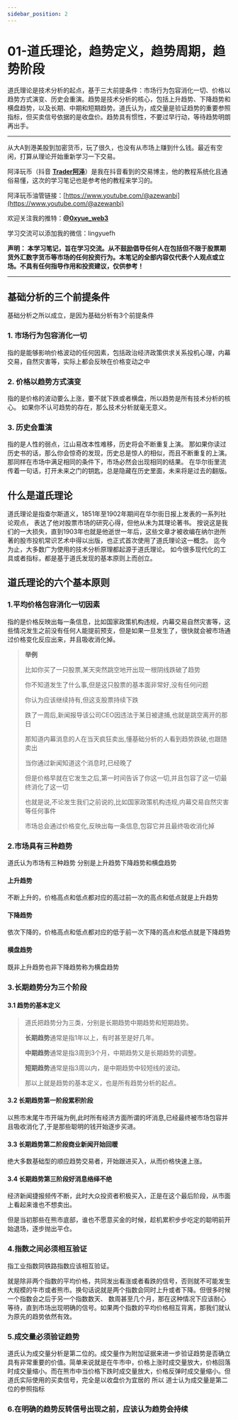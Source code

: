 ```yaml
---
sidebar_position: 2
---
```


# 01-道氏理论，趋势定义，趋势周期，趋势阶段

道氏理论是技术分析的起点，基于三大前提条件：市场行为包容消化一切、价格以趋势方式演变、历史会重演。趋势是技术分析的核心，包括上升趋势、下降趋势和横盘趋势，以及长期、中期和短期趋势。道氏认为，成交量是验证趋势的重要参照指标，但买卖信号依据的是收盘价。趋势具有惯性，不要过早行动，等待趋势明朗再出手。

***

从大A到港美股到加密货币，玩了很久，也没有从市场上赚到什么钱。最近有空闲，打算从理论开始重新学习一下交易。

阿泽玩币（抖音 **[Trader阿泽](https://www.douyin.com/user/MS4wLjABAAAAqEqlh7v7YIirDb02iKQXWU828HEiQ81Yck9_uz_YsRo)**）是我在抖音看到的交易博主，他的教程系统化且通俗易懂，这次的学习笔记也是参考他的教程来学习的。

阿泽玩币油管链接：[https://www.youtube.com/@azewanbi](https://www.youtube.com/@azewanbi)

欢迎关注我的推特：**[@0xyue_web3](https://twitter.com/0xyue_web3)**

学习交流可以添加我的微信：lingyuefh

**声明：
本学习笔记，旨在学习交流。从不鼓励倡导任何人在包括但不限于股票期货外汇数字货币等市场的任何投资行为。本笔记的全部内容仅代表个人观点或立场。不具有任何指导作用和投资建议，仅供参考！**

***

## 基础分析的三个前提条件

基础分析之所以成立，是因为基础分析有3个前提条件

### 1. 市场行为包容消化一切
指的是能够影响价格波动的任何因素，包括政治经济政策供求关系投机心理，内幕交易，自然灾害等，实际上都会反映在价格变动之中

### 2. 价格以趋势方式演变
指的是价格的波动要么上涨，要不就下跌或者横盘，所以趋势是所有技术分析的核心。
如果你不认可趋势的存在，那么技术分析就毫无意义。

### 3. 历史会重演
指的是人性的弱点，江山易改本性难移，历史将会不断重复上演。
那如果你读过历史书的话，那么你会惊奇的发现，历史总是惊人的相似，而且不断重复的上演。
那同样在市场中满足相同的条件下，市场必然会出现相同的结果。
在华尔街里流传着一句话，打开未来之门的钥匙，总是隐藏在历史里面，未来将是过去的翻版。

## 什么是道氏理论

道氏理论是指查尔斯道义，1851年至1902年期间在华尔街日报上发表的一系列社论观点，
表达了他对股票市场的研究心得，但他从未为其理论著书。
按说这是我们的一大损失，直到1903年也就是他逝世一年后，这些文章才被收编在纳尔逊所著的股市投机常识艺术中得以出版，也正式首次使用了道氏理论这一概念。
迄今为止，大多数广为使用的技术分析原理都起源于道氏理论。
如今很多现代化的工具或者指标，都是基于道氏发现的基本原则上而创立。

## 道氏理论的六个基本原则

### 1.平均价格包容消化一切因素
指的是价格反映出每一条信息，比如国家政策机构违规，内幕交易自然灾害等，这些情况发生之前没有任何人能提前预支，但是如果一旦发生了，很快就会被市场通过价格变化反应出来，并且吸收消化掉。

> **举例**
>
> 比如你买了一只股票,某天突然跳空地开出现一根阴线跌破了趋势
>
> 你不知道发生了什么事,但是这只股票的基本面非常好,没有任何问题
>
> 你认为应该继续持有,但这支股票持续下跌
>
> 跌了一周后,新闻报导该公司CEO因违法于某日被逮捕,也就是跳空离开的那日
>
> 那知道内幕消息的人在当天疯狂卖出,懂基础分析的人看到趋势跌破,也跟随卖出
>
> 当你通过新闻知道这个消息时,已经晚了
>
> 但是价格早就在它发生之后,第一时间告诉了你这一切,并且包容了这一切最终消化了这一切
>
> 也就是说,不论发生我们之前说的,比如国家政策机构违规,内幕交易自然灾害等任何事件
>
> 市场总会通过价格变化,反映出每一条信息,包容它并且最终吸收消化掉

### 2.市场具有三种趋势
道氏认为市场有三种趋势
分别是上升趋势下降趋势和横盘趋势

#### 上升趋势
不断上升的，价格高点和低点都对应的高过前一次的高点和低点就是上升趋势

#### 下降趋势
依次下降的，价格高点和低点都对应的低于前一次下降的高点和低点就是下降趋势

#### 横盘趋势
既非上升趋势也非下降趋势称为横盘趋势

### 3.长期趋势分为三个阶段

#### 3.1 趋势的基本定义

> 道氏把趋势分为三类，分别是长期趋势中期趋势和短期趋势。
>
> **长期趋势**通常是指1年以上，有时甚至是好几年。
>
> **中期趋势**通常是指3周到3个月，中期趋势又是长期趋势的调整。
>
> **短期趋势**通常是指3周以内，是中期趋势中较短线的波动。
>
> 那以上就是趋势的基本定义，也是所有趋势分析的起点。



#### 3.2 长期趋势第一阶段累积阶段

以熊市末尾牛市开端为例,此时所有经济方面所谓的坏消息,已经最终被市场包容并且吸收消化了,于是那些聪明的钱开始逐步买进。

#### 3.3 长期趋势第二阶段商业新闻开始回暖

绝大多数基础型的顺应趋势交易者，开始跟进买入，从而价格快速上涨。

#### 3.4 长期趋势第三阶段好消息络绎不绝

经济新闻捷报频传不断，此时大众投资者积极买入，正是在这个最后阶段，从市面上看起来谁也不想卖出。

但是当初那些在熊市底部，谁也不愿意买金的时候，趁机累积步步吃定的聪明前开始退场，逐步抛出平仓。

### 4.指数之间必须相互验证

指工业指数同铁路指数应该相互验证。

就是除非两个指数的平均价格，共同发出看涨或者看跌的信号，否则就不可能发生大规模的牛市或者熊市。换句话说就是两个指数会同时上升或者下降。但很多时候一个指数会之后于另一个指数数天、
数周甚至几个月，那在这种情况下应该耐心等待，直到市场出现明确的信号。如果两个指数的平均价格相互背离，那我们就认为原先的趋势依然有效。

### 5.成交量必须验证趋势

道氏认为成交量分析是第二位的。成交量作为附加证据来进一步验证趋势是否确立具有非常重要的价值。简单来说就是在牛市中，价格上涨时成交量放大，价格回落时成交量缩小。而在熊市中当价格下跌时成交量放大，价格反弹时成交量缩小。但道氏实际使用的买卖信号，完全是以收盘价为宜居的
所以
道士认为成交量是第二位的参照指标
### 6.在明确的趋势反转信号出现之前，应该认为趋势会持续



